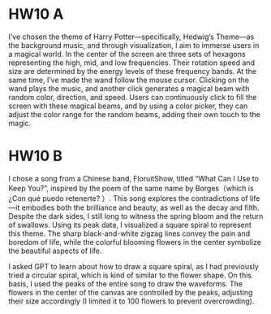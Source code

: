 # HW10 A
I’ve chosen the theme of Harry Potter—specifically, Hedwig’s Theme—as the background music, and through visualization, I aim to immerse users in a magical world. In the center of the screen are three sets of hexagons representing the high, mid, and low frequencies. Their rotation speed and size are determined by the energy levels of these frequency bands. At the same time, I’ve made the wand follow the mouse cursor. Clicking on the wand plays the music, and another click generates a magical beam with random color, direction, and speed. Users can continuously click to fill the screen with these magical beams, and by using a color picker, they can adjust the color range for the random beams, adding their own touch to the magic.

# HW10 B
I chose a song from a Chinese band, FloruitShow, titled “What Can I Use to Keep You?”, inspired by the poem of the same name by Borges（which is ¿Con qué puedo retenerte? ）. This song explores the contradictions of life—it embodies both the brilliance and beauty, as well as the decay and filth. Despite the dark sides, I still long to witness the spring bloom and the return of swallows. Using its peak data, I visualized a square spiral to represent this theme. The sharp black-and-white zigzag lines convey the pain and boredom of life, while the colorful blooming flowers in the center symbolize the beautiful aspects of life.

I asked GPT to learn about how to draw a square spiral, as I had previously tried a circular spiral, which is kind of similar to the flower shape. On this basis, I used the peaks of the entire song to draw the waveforms. The flowers in the center of the canvas are controlled by the peaks, adjusting their size accordingly (I limited it to 100 flowers to prevent overcrowding).